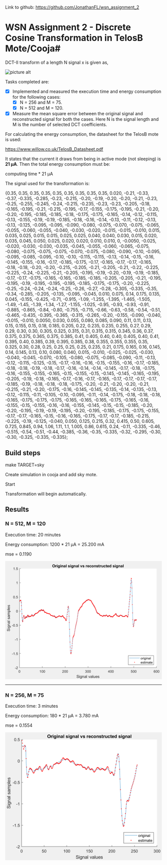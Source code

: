 Link to github: https://github.com/JonathanFL/wsn_assignment_2

# WSN Assignment 2 - Discrete Cosine Transformation in TelosB Mote/Cooja#

DCT-II transform of a length N signal x is given as,

![picture alt](https://wikimedia.org/api/rest_v1/media/math/render/svg/dce6d60796ea026a5a7564418d130effde90d9cf "DCT II")

Tasks completed are:
- [x] Implemented and measured the execution time and energy consumption for the following cases:
     - [x] N = 256 and M = 75.
     - [x] N = 512 and M = 120.
- [x] Measure the mean square error between the original signal and reconstructed signal for both the cases.
Here N is the signal length and M is the number of selected DCT coefficients.

For calculating the energy consumption, the datasheet for the TelosB mote is used:

https://www.willow.co.uk/TelosB_Datasheet.pdf

It states that the current it draws from being in active mode (not sleeping) is **21 µA**. Then the total energy consumption must be:

computing time * 21 µA

The signal used for the transformation is:

{0.35, 0.35, 0.35, 0.35, 0.35, 0.35, 0.35, 0.35, 0.35, 0.020, -0.21, -0.33, -0.37, -0.335, -0.285, -0.23, -0.215, -0.20, -0.19, -0.20, -0.20, -0.21, -0.23, -0.25, -0.255, -0.245, -0.24, -0.215, -0.235, -0.23, -0.23, -0.205, -0.18, -0.165, -0.195, -0.21, -0.215, -0.195, -0.17, -0.155, -0.175, -0.195, -0.21, -0.20, -0.20, -0.195, -0.185, -0.185, -0.18, -0.175, -0.175, -0.165, -0.14, -0.12, -0.115, -0.13, -0.155, -0.19, -0.19, -0.185, -0.18, -0.16, -0.14, -0.13, -0.11, -0.12, -0.13, -0.13, -0.125, -0.095, -0.095, -0.090, -0.080, -0.075, -0.070, -0.075, -0.065, -0.055, -0.060, -0.055, -0.040, -0.030, -0.020, -0.015, -0.015, -0.010, 0.015, 0.035, 0.025, 0.015, 0.015, 0.025, 0.025, 0.040, 0.040, 0.030, 0.015, 0.020, 0.035, 0.045, 0.050, 0.025, 0.020, 0.020, 0.010, 0.010, 0, -0.0050, -0.025, -0.020, -0.030, -0.030, -0.035, -0.045, -0.055, -0.060, -0.065, -0.075, -0.080, -0.075, -0.075, -0.075, -0.070, -0.075, -0.080, -0.090, -0.10, -0.095, -0.095, -0.085, -0.095, -0.10, -0.10, -0.115, -0.115, -0.13, -0.14, -0.15, -0.16, -0.145, -0.155, -0.16, -0.17, -0.185, -0.175, -0.17, -0.165, -0.17, -0.17, -0.165, -0.18, -0.18, -0.20, -0.20, -0.215, -0.205, -0.21, -0.205, -0.21, -0.22, -0.225, -0.225, -0.24, -0.225, -0.21, -0.205, -0.195, -0.19, -0.20, -0.19, -0.19, -0.185, -0.17, -0.17, -0.175, -0.165, -0.165, -0.185, -0.185, -0.205, -0.205, -0.21, -0.195, -0.195, -0.19, -0.195, -0.195, -0.195, -0.185, -0.175, -0.175, -0.20, -0.225, -0.25, -0.24, -0.24, -0.24, -0.25, -0.26, -0.27, -0.28, -0.305, -0.335, -0.35, -0.34, -0.285, -0.205, -0.135, -0.095, -0.045, 0.010, 0.075, 0.14, 0.175, 0.135, 0.045, -0.155, -0.425, -0.71, -0.915, -1.09, -1.255, -1.395, -1.465, -1.505, -1.49, -1.45, -1.39, -1.34, -1.27, -1.155, -1.025, -0.95, -0.93, -0.93, -0.91, -0.885, -0.865, -0.84, -0.80, -0.755, -0.715, -0.66, -0.63, -0.58, -0.54, -0.51, -0.465, -0.435, -0.395, -0.365, -0.315, -0.265, -0.20, -0.155, -0.090, -0.040, -0.015, -0.010, 0.0050, 0.030, 0.055, 0.080, 0.085, 0.090, 0.11, 0.11, 0.13, 0.15, 0.155, 0.15, 0.18, 0.185, 0.205, 0.22, 0.235, 0.235, 0.255, 0.27, 0.29, 0.29, 0.30, 0.30, 0.305, 0.325, 0.315, 0.31, 0.315, 0.315, 0.345, 0.36, 0.37, 0.375, 0.375, 0.365, 0.375, 0.385, 0.41, 0.405, 0.40, 0.40, 0.405, 0.40, 0.41, 0.395, 0.40, 0.385, 0.39, 0.395, 0.385, 0.38, 0.355, 0.355, 0.355, 0.35, 0.325, 0.30, 0.28, 0.25, 0.25, 0.25, 0.25, 0.235, 0.21, 0.175, 0.165, 0.16, 0.145, 0.14, 0.145, 0.13, 0.10, 0.080, 0.040, 0.015, -0.010, -0.025, -0.025, -0.030, -0.040, -0.045, -0.070, -0.105, -0.080, -0.075, -0.085, -0.090, -0.11, -0.13, -0.12, -0.115, -0.125, -0.15, -0.17, -0.16, -0.16, -0.15, -0.155, -0.16, -0.17, -0.185, -0.18, -0.18, -0.19, -0.18, -0.17, -0.16, -0.14, -0.14, -0.145, -0.17, -0.18, -0.175, -0.16, -0.155, -0.155, -0.165, -0.15, -0.155, -0.15, -0.145, -0.145, -0.165, -0.195, -0.205, -0.19, -0.18, -0.165, -0.17, -0.16, -0.17, -0.165, -0.17, -0.17, -0.17, -0.17, -0.185, -0.19, -0.18, -0.18, -0.18, -0.175, -0.20, -0.21, -0.20, -0.20, -0.21, -0.215, -0.21, -0.20, -0.175, -0.16, -0.145, -0.145, -0.135, -0.14, -0.135, -0.13, -0.12, -0.115, -0.11, -0.105, -0.10, -0.095, -0.11, -0.14, -0.175, -0.18, -0.18, -0.18, -0.165, -0.175, -0.175, -0.175, -0.165, -0.165, -0.165, -0.175, -0.165, -0.16, -0.155, -0.15, -0.155, -0.16, -0.16, -0.155, -0.145, -0.15, -0.15, -0.185, -0.20, -0.20, -0.195, -0.19, -0.19, -0.195, -0.20, -0.195, -0.185, -0.175, -0.175, -0.155, -0.17, -0.17, -0.165, -0.15, -0.16, -0.165, -0.175, -0.17, -0.17, -0.185, -0.215, -0.225, -0.19, -0.125, -0.040, 0.050, 0.125, 0.215, 0.32, 0.415, 0.50, 0.605, 0.725, 0.845, 0.94, 1.06, 1.11, 1.1, 1.005, 0.86, 0.615, 0.24, -0.11, -0.335, -0.46, -0.515, -0.54, -0.51, -0.44, -0.385, -0.36, -0.35, -0.335, -0.32, -0.295, -0.30, -0.30, -0.325, -0.335, -0.335};

## Build steps

make TARGET=sky

Create simulation in cooja and add sky mote.

Start

Transformation will begin automatically.

## Results

### N = 512, M = 120

Execution time: 20 minutes

Energy consumption: 1200 * 21 µA = 25.200 mA

mse = 0.1190

![picture alt](N_512.png "DCT II")

- - - -

### N = 256, M = 75

Execution time: 3 minutes

Energy consumption: 180 * 21 µA = 3.780 mA

mse = 0.1554

![picture alt](N_256.png "DCT II")
